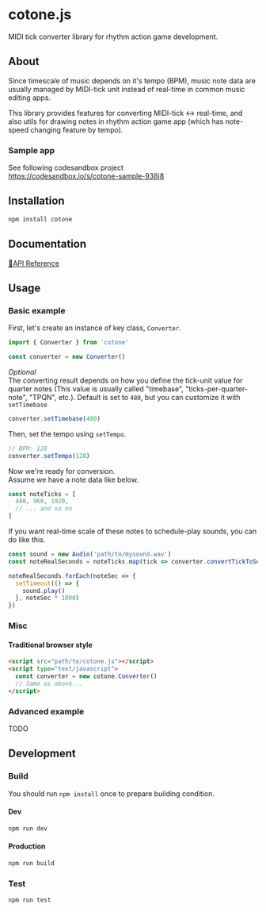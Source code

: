 # cotone.js

MIDI tick converter library for rhythm action game development.

## About

Since timescale of music depends on it's tempo (BPM), music note data are usually managed by MIDI-tick unit instead of real-time in common music editing apps.

This library provides features for converting MIDI-tick <-> real-time, and also
utils for drawing notes in rhythm action game app (which has note-speed changing feature by tempo).

### Sample app

See following codesandbox project  
https://codesandbox.io/s/cotone-sample-938j8

## Installation

```bash
npm install cotone
```

## Documentation

[📝API Reference](https://pentamania.github.io/cotone/)

## Usage

### Basic example

First, let's create an instance of key class, `Converter`.

```js
import { Converter } from 'cotone'

const converter = new Converter()
```

_Optional_  
The converting result depends on how you define the tick-unit value for quarter notes (This value is usually called "timebase", "ticks-per-quarter-note", "TPQN", etc.).
Default is set to `480`, but you can customize it with `setTimebase`

```js
converter.setTimebase(480)
```

Then, set the tempo using `setTempo`.

```js
// BPM: 128
converter.setTempo(128)
```

Now we're ready for conversion.  
Assume we have a note data like below.

```js
const noteTicks = [
  480, 960, 1920,
  // ... and so on
]
```

If you want real-time scale of these notes to schedule-play sounds, you can do like this.

```js
const sound = new Audio('path/to/mysound.wav')
const noteRealSeconds = noteTicks.map(tick => converter.convertTickToSec(tick))

noteRealSeconds.forEach(noteSec => {
  setTimeout(() => {
    sound.play()
  }, noteSec * 1000)
})
```

### Misc

#### Traditional browser style

```html
<script src="path/to/cotone.js"></script>
<script type="text/javascript">
  const converter = new cotone.Converter()
  // Same as above...
</script>
```

### Advanced example

TODO

## Development

### Build

You should run `npm install` once to prepare building condition.

#### Dev

```bash
npm run dev
```

#### Production

```bash
npm run build
```

### Test

```bash
npm run test
```
